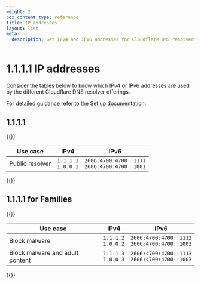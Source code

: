 ```yaml
---
weight: 2
pcx_content_type: reference
title: IP addresses
layout: list
meta:
  description: Get IPv4 and IPv6 addresses for Cloudflare DNS resolvers, 1.1.1.1 and 1.1.1.1 for Families.
---
```


# 1.1.1.1 IP addresses

Consider the tables below to know which IPv4 or IPv6 addresses are used by the different Cloudflare DNS resolver offerings.

For detailed guidance refer to the [Set up documentation](/1.1.1.1/setup/).

## 1.1.1.1

{{<table-wrap>}}

|     Use case    |       IPv4      |                    IPv6                   |
| --------------- | --------------- | ----------------------------------------- |
| Public resolver | `1.1.1.1` <br/>`1.0.0.1` | `2606:4700:4700::1111` <br/>`2606:4700:4700::1001` |

{{</table-wrap>}}

## 1.1.1.1 for Families

{{<table-wrap>}}

| Use case                        | IPv4            | IPv6                                      |
|---------------------------------|-----------------|-------------------------------------------|
| Block malware                   | `1.1.1.2` <br/>`1.0.0.2` | `2606:4700:4700::1112` <br/>`2606:4700:4700::1002` |
| Block malware and adult content | `1.1.1.3` <br/>`1.0.0.3` | `2606:4700:4700::1113` <br/>`2606:4700:4700::1003` |

{{</table-wrap>}}